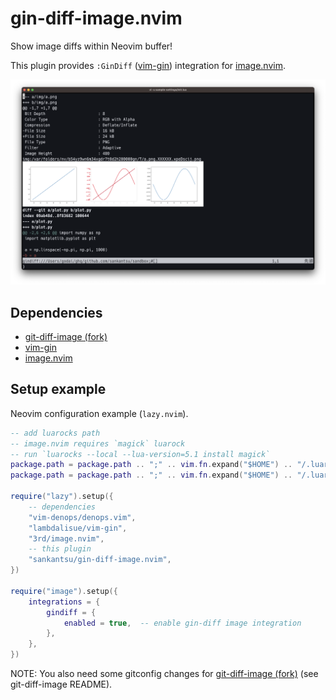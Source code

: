 # gin-diff-image.nvim

Show image diffs within Neovim buffer!

This plugin provides `:GinDiff` ([vim-gin](https://github.com/lambdalisue/vim-gin)) integration for [image.nvim](https://github.com/3rd/image.nvim).

![](./assets/gin-diff-image-screenshot.png)

## Dependencies

- [git-diff-image (fork)](https://github.com/sankantsu/git-diff-image)
- [vim-gin](https://github.com/lambdalisue/vim-gin)
- [image.nvim](https://github.com/3rd/image.nvim)

## Setup example

Neovim configuration example (`lazy.nvim`).

```lua
-- add luarocks path
-- image.nvim requires `magick` luarock
-- run `luarocks --local --lua-version=5.1 install magick`
package.path = package.path .. ";" .. vim.fn.expand("$HOME") .. "/.luarocks/share/lua/5.1/?/init.lua"
package.path = package.path .. ";" .. vim.fn.expand("$HOME") .. "/.luarocks/share/lua/5.1/?.lua"

require("lazy").setup({
    -- dependencies
	"vim-denops/denops.vim",
	"lambdalisue/vim-gin",
	"3rd/image.nvim",
    -- this plugin
	"sankantsu/gin-diff-image.nvim",
})

require("image").setup({
	integrations = {
		gindiff = {
			enabled = true,  -- enable gin-diff image integration
		},
	},
})
```

NOTE: You also need some gitconfig changes for [git-diff-image (fork)](https://github.com/sankantsu/git-diff-image) (see git-diff-image README).
